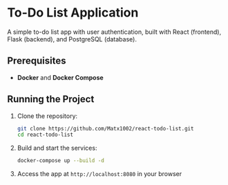 # To-Do List Application

A simple to-do list app with user authentication, built with React (frontend), Flask (backend), and PostgreSQL (database).

## Prerequisites

- **Docker** and **Docker Compose**

## Running the Project

1. Clone the repository:
    ```bash
    git clone https://github.com/Matx1002/react-todo-list.git
    cd react-todo-list
    ```

2. Build and start the services:
    ```bash
    docker-compose up --build -d
    ```

3. Access the app at `http://localhost:8080` in your browser

